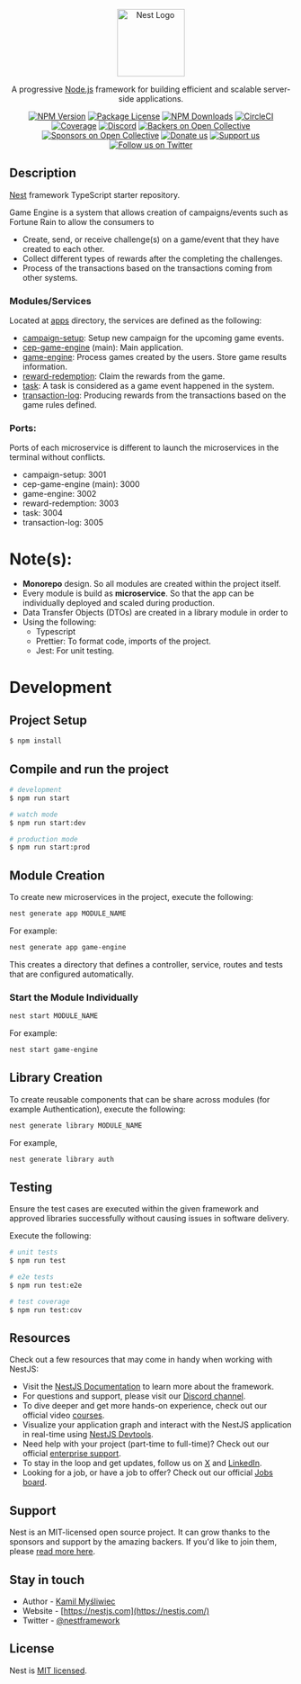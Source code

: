 <p align="center">
  <a href="http://nestjs.com/" target="blank"><img src="https://nestjs.com/img/logo-small.svg" width="120" alt="Nest Logo" /></a>
</p>

[circleci-image]: https://img.shields.io/circleci/build/github/nestjs/nest/master?token=abc123def456
[circleci-url]: https://circleci.com/gh/nestjs/nest

  <p align="center">A progressive <a href="http://nodejs.org" target="_blank">Node.js</a> framework for building efficient and scalable server-side applications.</p>
    <p align="center">
<a href="https://www.npmjs.com/~nestjscore" target="_blank"><img src="https://img.shields.io/npm/v/@nestjs/core.svg" alt="NPM Version" /></a>
<a href="https://www.npmjs.com/~nestjscore" target="_blank"><img src="https://img.shields.io/npm/l/@nestjs/core.svg" alt="Package License" /></a>
<a href="https://www.npmjs.com/~nestjscore" target="_blank"><img src="https://img.shields.io/npm/dm/@nestjs/common.svg" alt="NPM Downloads" /></a>
<a href="https://circleci.com/gh/nestjs/nest" target="_blank"><img src="https://img.shields.io/circleci/build/github/nestjs/nest/master" alt="CircleCI" /></a>
<a href="https://coveralls.io/github/nestjs/nest?branch=master" target="_blank"><img src="https://coveralls.io/repos/github/nestjs/nest/badge.svg?branch=master#9" alt="Coverage" /></a>
<a href="https://discord.gg/G7Qnnhy" target="_blank"><img src="https://img.shields.io/badge/discord-online-brightgreen.svg" alt="Discord"/></a>
<a href="https://opencollective.com/nest#backer" target="_blank"><img src="https://opencollective.com/nest/backers/badge.svg" alt="Backers on Open Collective" /></a>
<a href="https://opencollective.com/nest#sponsor" target="_blank"><img src="https://opencollective.com/nest/sponsors/badge.svg" alt="Sponsors on Open Collective" /></a>
  <a href="https://paypal.me/kamilmysliwiec" target="_blank"><img src="https://img.shields.io/badge/Donate-PayPal-ff3f59.svg" alt="Donate us"/></a>
    <a href="https://opencollective.com/nest#sponsor"  target="_blank"><img src="https://img.shields.io/badge/Support%20us-Open%20Collective-41B883.svg" alt="Support us"></a>
  <a href="https://twitter.com/nestframework" target="_blank"><img src="https://img.shields.io/twitter/follow/nestframework.svg?style=social&label=Follow" alt="Follow us on Twitter"></a>
</p>
  <!--[![Backers on Open Collective](https://opencollective.com/nest/backers/badge.svg)](https://opencollective.com/nest#backer)
  [![Sponsors on Open Collective](https://opencollective.com/nest/sponsors/badge.svg)](https://opencollective.com/nest#sponsor)-->

## Description

[Nest](https://github.com/nestjs/nest) framework TypeScript starter repository.

Game Engine is a system that allows creation of campaigns/events such as Fortune Rain to allow the consumers to
* Create, send, or receive challenge(s) on a game/event that they have created to each other.
* Collect different types of rewards after the completing the challenges.
* Process of the transactions based on the transactions coming from other systems.


### Modules/Services
Located at [apps](apps) directory, the services are defined as the following:

* [campaign-setup](apps%2Fcampaign-setup): Setup new campaign for the upcoming game events.
* [cep-game-engine](apps%2Fcep-game-engine) (main): Main application.
* [game-engine](apps%2Fgame-engine): Process games created by the users. Store game results information.
* [reward-redemption](apps%2Freward-redemption): Claim the rewards from the game.
* [task](apps%2Ftask): A task is considered as a game event happened in the system.
* [transaction-log](apps%2Ftransaction-log): Producing rewards from the transactions based on the game rules defined.


### Ports:
Ports of each microservice is different to launch the microservices in the terminal without conflicts.
* campaign-setup: 3001
* cep-game-engine (main): 3000
* game-engine: 3002
* reward-redemption: 3003
* task: 3004
* transaction-log: 3005

# Note(s):
* **Monorepo** design. So all modules are created within the project itself.
* Every module is build as **microservice**. So that the app can be individually deployed and scaled during production.
* Data Transfer Objects (DTOs) are created in a library module in order to
* Using the following:
  * Typescript
  * Prettier: To format code, imports of the project.
  * Jest: For unit testing.

# Development

## Project Setup

```bash
$ npm install
```

## Compile and run the project

```bash
# development
$ npm run start

# watch mode
$ npm run start:dev

# production mode
$ npm run start:prod
```

## Module Creation
To create new microservices in the project, execute the following:

```bash
nest generate app MODULE_NAME
```

For example:
```bash
nest generate app game-engine
```

This creates a directory that defines a controller, service, routes and tests that are configured automatically.

### Start the Module Individually
```bash
nest start MODULE_NAME
```

For example:
```bash
nest start game-engine
```

## Library Creation
To create reusable components that can be share across modules (for example Authentication), execute the following:

```bash
nest generate library MODULE_NAME
```

For example,
```bash
nest generate library auth
```

## Testing

Ensure the test cases are executed within the given framework and approved libraries successfully without causing issues in software delivery.

Execute the following:
```bash
# unit tests
$ npm run test

# e2e tests
$ npm run test:e2e

# test coverage
$ npm run test:cov
```

## Resources

Check out a few resources that may come in handy when working with NestJS:

- Visit the [NestJS Documentation](https://docs.nestjs.com) to learn more about the framework.
- For questions and support, please visit our [Discord channel](https://discord.gg/G7Qnnhy).
- To dive deeper and get more hands-on experience, check out our official video [courses](https://courses.nestjs.com/).
- Visualize your application graph and interact with the NestJS application in real-time using [NestJS Devtools](https://devtools.nestjs.com).
- Need help with your project (part-time to full-time)? Check out our official [enterprise support](https://enterprise.nestjs.com).
- To stay in the loop and get updates, follow us on [X](https://x.com/nestframework) and [LinkedIn](https://linkedin.com/company/nestjs).
- Looking for a job, or have a job to offer? Check out our official [Jobs board](https://jobs.nestjs.com).

## Support

Nest is an MIT-licensed open source project. It can grow thanks to the sponsors and support by the amazing backers. If you'd like to join them, please [read more here](https://docs.nestjs.com/support).

## Stay in touch

- Author - [Kamil Myśliwiec](https://twitter.com/kammysliwiec)
- Website - [https://nestjs.com](https://nestjs.com/)
- Twitter - [@nestframework](https://twitter.com/nestframework)

## License

Nest is [MIT licensed](https://github.com/nestjs/nest/blob/master/LICENSE).
